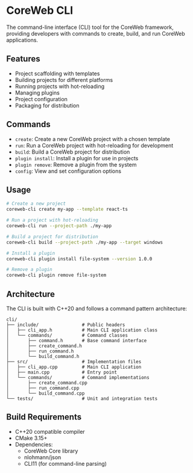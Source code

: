 # CoreWeb CLI

The command-line interface (CLI) tool for the CoreWeb framework, providing developers with commands to create, build, and run CoreWeb applications.

## Features

- Project scaffolding with templates
- Building projects for different platforms
- Running projects with hot-reloading
- Managing plugins
- Project configuration
- Packaging for distribution

## Commands

- `create`: Create a new CoreWeb project with a chosen template
- `run`: Run a CoreWeb project with hot-reloading for development
- `build`: Build a CoreWeb project for distribution
- `plugin install`: Install a plugin for use in projects
- `plugin remove`: Remove a plugin from the system
- `config`: View and set configuration options

## Usage

```bash
# Create a new project
coreweb-cli create my-app --template react-ts

# Run a project with hot-reloading
coreweb-cli run --project-path ./my-app

# Build a project for distribution
coreweb-cli build --project-path ./my-app --target windows

# Install a plugin
coreweb-cli plugin install file-system --version 1.0.0

# Remove a plugin
coreweb-cli plugin remove file-system
```

## Architecture

The CLI is built with C++20 and follows a command pattern architecture:

```
cli/
├── include/                # Public headers
│   ├── cli_app.h           # Main CLI application class
│   └── commands/           # Command classes
│       ├── command.h       # Base command interface
│       ├── create_command.h
│       ├── run_command.h
│       └── build_command.h
├── src/                    # Implementation files
│   ├── cli_app.cpp         # Main CLI application
│   ├── main.cpp            # Entry point
│   └── commands/           # Command implementations
│       ├── create_command.cpp
│       ├── run_command.cpp
│       └── build_command.cpp
└── tests/                  # Unit and integration tests
```

## Build Requirements

- C++20 compatible compiler
- CMake 3.15+
- Dependencies:
  - CoreWeb Core library
  - nlohmann/json
  - CLI11 (for command-line parsing) 